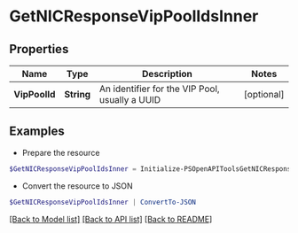 # GetNICResponseVipPoolIdsInner
## Properties

Name | Type | Description | Notes
------------ | ------------- | ------------- | -------------
**VipPoolId** | **String** | An identifier for the VIP Pool, usually a UUID | [optional] 

## Examples

- Prepare the resource
```powershell
$GetNICResponseVipPoolIdsInner = Initialize-PSOpenAPIToolsGetNICResponseVipPoolIdsInner  -VipPoolId null
```

- Convert the resource to JSON
```powershell
$GetNICResponseVipPoolIdsInner | ConvertTo-JSON
```

[[Back to Model list]](../README.md#documentation-for-models) [[Back to API list]](../README.md#documentation-for-api-endpoints) [[Back to README]](../README.md)

